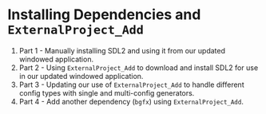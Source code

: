 # Installing Dependencies and `ExternalProject_Add`

1. Part 1 - Manually installing SDL2 and using it from our updated windowed application.
2. Part 2 - Using `ExternalProject_Add` to download and install SDL2 for use in our updated windowed application.
3. Part 3 - Updating our use of `ExternalProject_Add` to handle different config types with single and multi-config generators.
4. Part 4 - Add another dependency (`bgfx`) using `ExternalProject_Add`.

